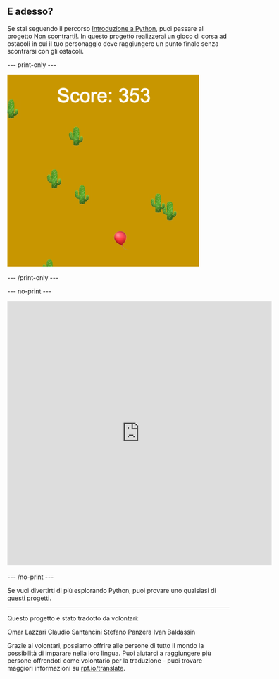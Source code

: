 ## E adesso?

Se stai seguendo il percorso [Introduzione a Python](https://projects.raspberrypi.org/it-IT/raspberrypi/python-intro), puoi passare al progetto [Non scontrarti!](https://projects.raspberrypi.org/it-IT/projects/dont-collide). In questo progetto realizzerai un gioco di corsa ad ostacoli in cui il tuo personaggio deve raggiungere un punto finale senza scontrarsi con gli ostacoli.

--- print-only ---

![Un esempio di creazione del progetto Non scontrarti! che mostra un pallone che vola in un deserto con dei cactus](images/dont-collide.png)

--- /print-only ---

--- no-print ---

<iframe src="https://editor.raspberrypi.org/it-IT/embed/viewer/dont-pop-example" width="600" height="600" frameborder="0" marginwidth="0" marginheight="0" allowfullscreen>
</iframe>


--- /no-print ---

Se vuoi divertirti di più esplorando Python, puoi provare uno qualsiasi di [questi progetti](https://projects.raspberrypi.org/it-IT/projects?software%5B%5D=python).

***

Questo progetto è stato tradotto da volontari:

Omar Lazzari
Claudio Santancini
Stefano Panzera
Ivan Baldassin

Grazie ai volontari, possiamo offrire alle persone di tutto il mondo la possibilità di imparare nella loro lingua. Puoi aiutarci a raggiungere più persone offrendoti come volontario per la traduzione - puoi trovare maggiori informazioni su [rpf.io/translate](https://rpf.io/translate).
